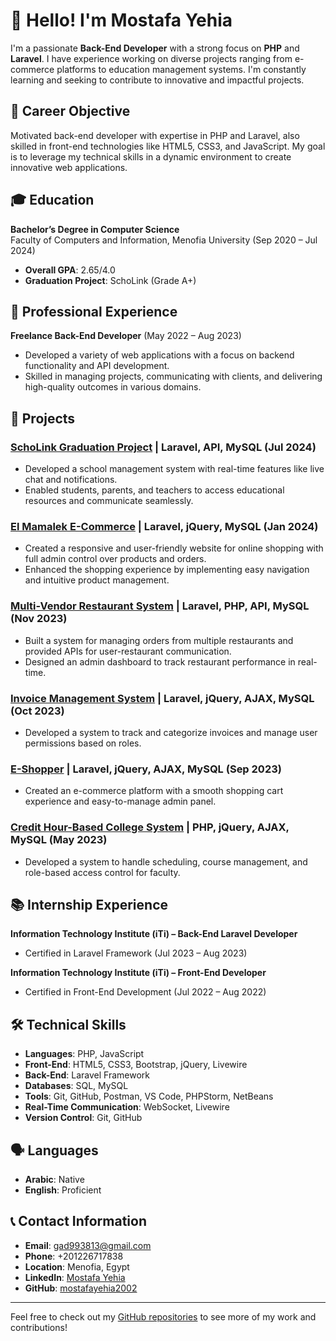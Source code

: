 # 👋 Hello! I'm Mostafa Yehia

I'm a passionate **Back-End Developer** with a strong focus on **PHP** and **Laravel**. I have experience working on diverse projects ranging from e-commerce platforms to education management systems. I'm constantly learning and seeking to contribute to innovative and impactful projects.

## 🚀 Career Objective
Motivated back-end developer with expertise in PHP and Laravel, also skilled in front-end technologies like HTML5, CSS3, and JavaScript. My goal is to leverage my technical skills in a dynamic environment to create innovative web applications.

## 🎓 Education
**Bachelor’s Degree in Computer Science**  
Faculty of Computers and Information, Menofia University (Sep 2020 – Jul 2024)  
- **Overall GPA**: 2.65/4.0  
- **Graduation Project**: SchoLink (Grade A+)

## 💼 Professional Experience
**Freelance Back-End Developer** (May 2022 – Aug 2023)  
- Developed a variety of web applications with a focus on backend functionality and API development.
- Skilled in managing projects, communicating with clients, and delivering high-quality outcomes in various domains.

## 🌟 Projects

### [SchoLink Graduation Project](https://github.com/mostafayehia2002/Scholink) | Laravel, API, MySQL (Jul 2024)
- Developed a school management system with real-time features like live chat and notifications.
- Enabled students, parents, and teachers to access educational resources and communicate seamlessly.

### [El Mamalek E-Commerce](https://king2game.com) | Laravel, jQuery, MySQL (Jan 2024)
- Created a responsive and user-friendly website for online shopping with full admin control over products and orders.
- Enhanced the shopping experience by implementing easy navigation and intuitive product management.

### [Multi-Vendor Restaurant System](https://github.com/mostafayehia2002/4-Sofra) | Laravel, PHP, API, MySQL (Nov 2023)
- Built a system for managing orders from multiple restaurants and provided APIs for user-restaurant communication.
- Designed an admin dashboard to track restaurant performance in real-time.

### [Invoice Management System](https://github.com/mostafayehia2002/2-Invoices) | Laravel, jQuery, AJAX, MySQL (Oct 2023)
- Developed a system to track and categorize invoices and manage user permissions based on roles.

### [E-Shopper](https://github.com/mostafayehia2002/1-E-Shopper) | Laravel, jQuery, AJAX, MySQL (Sep 2023)
- Created an e-commerce platform with a smooth shopping cart experience and easy-to-manage admin panel.

### [Credit Hour-Based College System](https://github.com/mostafayehia2002/SW-Project) | PHP, jQuery, AJAX, MySQL (May 2023)
- Developed a system to handle scheduling, course management, and role-based access control for faculty.

## 📚 Internship Experience
**Information Technology Institute (iTi) – Back-End Laravel Developer**  
- Certified in Laravel Framework (Jul 2023 – Aug 2023)  

**Information Technology Institute (iTi) – Front-End Developer**  
- Certified in Front-End Development (Jul 2022 – Aug 2022)

## 🛠️ Technical Skills
- **Languages**: PHP, JavaScript
- **Front-End**: HTML5, CSS3, Bootstrap, jQuery, Livewire
- **Back-End**: Laravel Framework
- **Databases**: SQL, MySQL
- **Tools**: Git, GitHub, Postman, VS Code, PHPStorm, NetBeans
- **Real-Time Communication**: WebSocket, Livewire
- **Version Control**: Git, GitHub

## 🗣️ Languages
- **Arabic**: Native
- **English**: Proficient

## 📞 Contact Information
- **Email**: [gad993813@gmail.com](mailto:gad993813@gmail.com)
- **Phone**: +201226717838
- **Location**: Menofia, Egypt
- **LinkedIn**: [Mostafa Yehia](https://www.linkedin.com/in/mostafa-yehia-84456a235)
- **GitHub**: [mostafayehia2002](https://github.com/mostafayehia2002)

---

Feel free to check out my [GitHub repositories](https://github.com/mostafayehia2002) to see more of my work and contributions!
